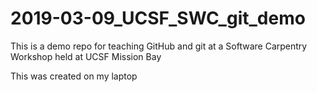 # 2019-03-09_UCSF_SWC_git_demo
This is a demo repo for teaching GitHub and git at a Software Carpentry Workshop held at UCSF Mission Bay

This was created on my laptop
